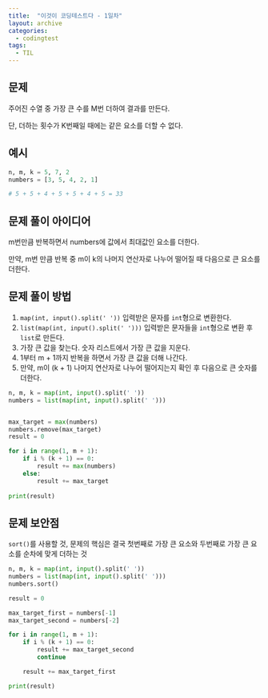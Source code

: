 ```yaml
---
title:  "이것이 코딩테스트다 - 1일차"
layout: archive
categories:
  - codingtest
tags:
  - TIL
---
```

## 문제
주어진 수열 중 가장 큰 수를 M번 더하여 결과를 만든다. 

단, 더하는 횟수가 K번째일 때에는 같은 요소를 더할 수 없다.

## 예시
```python
n, m, k = 5, 7, 2
numbers = [3, 5, 4, 2, 1]

# 5 + 5 + 4 + 5 + 5 + 4 + 5 = 33
```

## 문제 풀이 아이디어
m번만큼 반복하면서 numbers에 값에서 최대값인 요소를 더한다.

만약, m번 만큼 반복 중 m이 k의 나머지 연산자로 나누어 떨어질 때 다음으로 큰 요소를 더한다.


## 문제 풀이 방법
1. `map(int, input().split(' '))` 입력받은 문자를 `int`형으로 변환한다.
2. `list(map(int, input().split(' ')))` 입력받은 문자들을 `int`형으로 변환 후 `list`로 만든다.
3. 가장 큰 값을 찾는다. 숫자 리스트에서 가장 큰 값을 지운다.
4. 1부터 m + 1까지 반복을 하면서 가장 큰 값을 더해 나간다.
5. 만약, m이 (k + 1) 나머지 연산자로 나누어 떨어지는지 확인 후 다음으로 큰 숫자를 더한다.

```python
n, m, k = map(int, input().split(' '))
numbers = list(map(int, input().split(' ')))


max_target = max(numbers)
numbers.remove(max_target)
result = 0

for i in range(1, m + 1):
    if i % (k + 1) == 0:
        result += max(numbers)
    else:
        result += max_target
        
print(result)
```

## 문제 보안점
`sort()`를 사용할 것, 문제의 핵심은 결국 첫번째로 가장 큰 요소와 두번째로 가장 큰 요소를 순차에 맞게 더하는 것

```python
n, m, k = map(int, input().split(' '))
numbers = list(map(int, input().split(' ')))
numbers.sort()

result = 0

max_target_first = numbers[-1]
max_target_second = numbers[-2]

for i in range(1, m + 1):
	if i % (k + 1) == 0:
		result += max_target_second
		continue

	result += max_target_first

print(result)
```